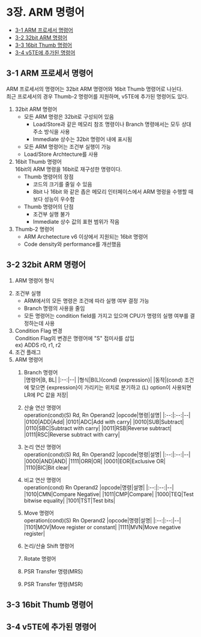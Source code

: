  # 3장. **ARM 명령어**

  * [3-1 ARM 프로세서 명령어](#3-1-arm-프로세서-명령어)  
  * [3-2 32bit ARM 명령어](#3-2-32bit-arm-명령어)  
  * [3-3 16bit Thumb 명령어](#3-3-16bit-thumb-명령어)  
  * [3-4 v5TE에 추가된 명령어](#3-4-v5te에-추가된-명령어)  

## 3-1 ARM 프로세서 명령어  
  ARM 프로세서의 명령어는 32bit ARM 명령어와 16bit Thumb 명령어로 나뉜다.  
  최근 프로세서의 경우 Thumb-2 명령어를 지원하며, v5TE에 추가된 명령어도 있다.  
  1. 32bit ARM 명령어  
      * 모든 ARM 명령은 32bit로 구성되어 있음  
        - Load/Store과 같은 메모리 참조 명령이나 Branch 명령애서는 모두 상대 주소 방식을 사용  
        - Immediate 상수는 32bit 명령어 내에 표시됨
      * 모든 ARM 명령어는 조건부 실행이 가능
      * Load/Store Archtecture를 사용
  2. 16bit Thumb 명령어  
    16bit의 ARM 명령을 16bit로 재구성한 명령이다.  
      * Thumb 명령어의 장점  
        - 코드의 크기를 줄일 수 있음
        - 8bit 나 16bit 와 같은 좁은 메모리 인터페이스에서 ARM 명령을 수행할 때 보다 성능이 우수함  
      * Thumb 명령어의 단점  
        - 조건부 실행 불가
        - Immediate 상수 값의 표현 범위가 작음
  3. Thumb-2 명령어  
      * ARM Archetecture v6 이상에서 지원되는 16bit 명령어  
      * Code density와 performance를 개선했음

## 3-2 32bit ARM 명령어  
  1. ARM 명령어 형식  
  <!-- To-Do : 명령어 이미지-->
  2. 조건부 실행  
      * ARM에서의 모든 명령은 조건에 따라 실행 여부 결정 가능  
      * Branch 명령의 사용을 줄임
      * 모든 명령어는 condition field를 가지고 있으며 CPU가 명령의 실행 여부를 결정하는데 사용  
  3. Condition Flag 변경  
    Condition Flag의 변경은 명령어에 "S" 접미사를 삽입  
    ex) ADDS r0, r1, r2
  4. 조건 플래그  
    <!-- To-Do : 이미지-->
  5. ARM 명령어  
      1. Branch 명령어  
          |명령어|B, BL|
          |:--:|--|
          |형식|B(L)(cond) {expression}|
          |동작|(cond) 조건에 맞으면 {expression}이 가리키는 위치로 분기하고 (L) option이 사용되면 LR에 PC 값을 저장|
          <!-- To-Do : 이미지-->

      2. 산술 연산 명령어  
          operation(cond)(S) Rd, Rn Operand2 
          |opcode|명령|설명|
          |:--:|:--:|--|
          |0100|ADD|Add|
          |0101|ADC|Add with carry|
          |0010|SUB|Subtract|
          |0110|SBC|Subtract with carry|
          |0011|RSB|Reverse subtract|
          |0111|RSC|Reverse subtract with carry|

      3. 논리 연산 명령어  
          operation(cond)(S) Rd, Rn Operand2 
          |opcode|명령|설명|
          |:--:|:--:|--|
          |0000|AND|AND|
          |1111|ORR|OR|
          |0001|EOR|Exclusive OR|
          |1110|BIC|Bit clear|

      4. 비교 연산 명령어  
          operation(cond) Rn Operand2 
          |opcode|명령|설명|
          |:--:|:--:|--|
          |1010|CMN|Compare Negative|
          |1011|CMP|Compare|
          |1000|TEQ|Test bitwise equality|
          |1001|TST|Test bits|

      5. Move 명령어  
          operation(cond)(S) Rn Operand2 
          |opcode|명령|설명|
          |:--:|:--:|--|
          |1101|MOV|Move register or constant|
          |1111|MVN|Move negative register|

      6. 논리/산술 Shift 명령어  
      7. Rotate 명령어  
      8. PSR Transfer 명령(MRS)  
      9. PSR Transfer 명령(MSR)  

## 3-3 16bit Thumb 명령어  
## 3-4 v5TE에 추가된 명령어  